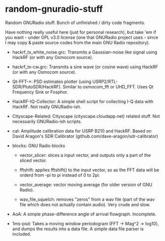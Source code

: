 # random-gnuradio-stuff
Random GNURadio stuff. Bunch of unfinished / dirty code fragments.

Have nothing really useful here (just for personal research), but take 'em if you want - under GPL v3.0 license (one that GNURadio project uses - since I may copy & paste source codes from the main GNU Radio repository).

* hackrf_tx_white_noise.grc: Transmits a Gaussian-noise like signal using HackRF (or with any Osmocom source).

* hackrf_tx-cw.grc: Transmits a sine wave (or cosine wave) using HackRF (or with any Osmocom source).

* Qt-FFT-*: PSD estimates plotter (using USRP2/RTL-SDR/PlutoSDR/HackRF). Similar to osmocom_fft or UHD_FFT. Uses Qt Frequency Sink or Fosphor.

* HackRF-IQ-Collector: A simple shell script for collecting I-Q data with HackRF. Not really GNURadio-ish.

* Cityscape-Related: Cityscape (cityscape.cloudapp.net) related stuff. Not necessarily GNURadio-ish scripts. 

* cal: Amplitude calibration data for USRP B210 and HackRF. Based on David Aragon's SDR Calibrator (github.com/dave-aragon/sdr-calibrator)

* blocks: GNU Radio blocks

	* vector_slicer: slices a input vector, and outputs only a part of the sliced vector.

	* fftshift: applies fftshift() to the input vector, so as the FFT data will be orderd from -pi to pi instead of 0 to 2pi.
	* vector_average: vector moving average (for older version of GNU Radio).
	* wav_file_squelch: removes "zeros" from a wav file (part of the wav file which does not actually contain audio). Very crude and slow.

* AoA: A simple phase-difference angle of arrival flowgraph.  Incomplete.

* 1ms-psd: Takes a moving window periodogram (FFT -> Mag^2 -> log10), and dumps the results into a data file. A simple data file parser is included.
